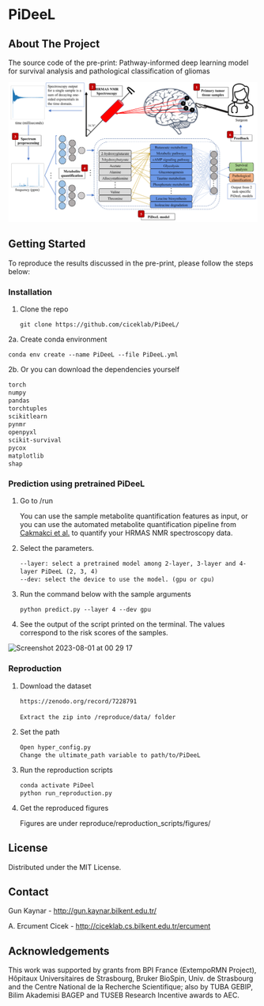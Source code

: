 # PiDeeL

## About The Project
The source code of the pre-print: Pathway-informed deep learning model for survival analysis and pathological classification of gliomas


![alt text](https://github.com/ciceklab/PiDeeL/blob/main/system_fig.png)


## Getting Started
To reproduce the results discussed in the pre-print, please follow the steps below:

### Installation
1. Clone the repo
   ```
   git clone https://github.com/ciceklab/PiDeeL/
   ```
2a. Create conda environment
   ```
   conda env create --name PiDeeL --file PiDeeL.yml
   ```

2b. Or you can download the dependencies yourself
   ```
   torch
   numpy
   pandas
   torchtuples
   scikitlearn
   pynmr
   openpyxl
   scikit-survival
   pycox
   matplotlib
   shap
   ```
### Prediction using pretrained PiDeeL
1. Go to /run
   
   You can use the sample metabolite quantification features as input, or you can use the automated metabolite quantification pipeline from [Cakmakci et al.](https://github.com/ciceklab/targeted_brain_tumor_margin_assessment) to quantify your HRMAS NMR spectroscopy data.
   
2. Select the parameters.
   ```
   --layer: select a pretrained model among 2-layer, 3-layer and 4-layer PiDeeL (2, 3, 4)
   --dev: select the device to use the model. (gpu or cpu) 
   ```
3. Run the command below with the sample arguments
   ```
   python predict.py --layer 4 --dev gpu
   ```
4. See the output of the script printed on the terminal. The values correspond to the risk scores of the samples.
<img width="432" alt="Screenshot 2023-08-01 at 00 29 17" src="https://github.com/ciceklab/PiDeeL/assets/45332095/2578085e-b33e-4c38-a543-80669fdce0a6">


### Reproduction

1. Download the dataset
    ```
   https://zenodo.org/record/7228791
   
   Extract the zip into /reproduce/data/ folder
   ```
3. Set the path
   ```
   Open hyper_config.py
   Change the ultimate_path variable to path/to/PiDeeL 
   ```
4. Run the reproduction scripts
   ```
   conda activate PiDeel
   python run_reproduction.py
   ```
5. Get the reproduced figures
   
   Figures are under reproduce/reproduction_scripts/figures/
   

## License

Distributed under the MIT License.

## Contact

Gun Kaynar - http://gun.kaynar.bilkent.edu.tr/

A. Ercument Cicek - http://ciceklab.cs.bilkent.edu.tr/ercument


## Acknowledgements
This work was supported by grants from BPI France (ExtempoRMN Project), Hôpitaux Universitaires de Strasbourg, Bruker BioSpin, Univ. de Strasbourg and the Centre National de la Recherche Scientifique; also by TUBA GEBIP, Bilim Akademisi BAGEP and TUSEB Research Incentive awards to AEC.

